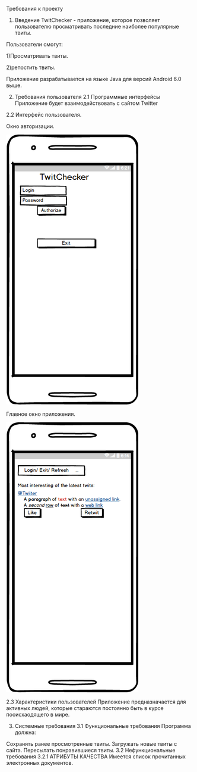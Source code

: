 Требования к проекту
1. Введение
TwitChecker - приложение, которое позволяет пользователю просматривать последние наиболее популярные твиты.

Пользователи смогут:

1)Просматривать твиты.

2)репостить твиты.

Приложение разрабатывается на языке Java для версий Android 6.0  выше.

2. Требования пользователя
2.1 Программные интерфейсы
Приложение будет взаимодействовать с сайтом Twitter

2.2 Интерфейс пользователя.

Окно авторизации.

![](https://github.com/VladislavMarkovskiy630501/TwitChecker/blob/master/Mocups/New%20Mockup%202_2.png)

Главное окно приложения.

![](https://github.com/VladislavMarkovskiy630501/TwitChecker/blob/master/Mocups/New%20Mockup%202.png)

2.3 Характеристики пользователей
Приложение предназначается для активных людей, которые стараются постоянно быть в курсе пооисхаодящего в мире.

3. Системные требования
3.1 Функциональные требования
Программа должна:

Сохранять ранее просмотренные твиты.
Загружать новые твиты с сайта.
Пересылать понравившиеся твиты.
3.2 Нефункциональные требования
3.2.1 АТРИБУТЫ КАЧЕСТВА
Имеется список прочитанных электронных документов.
